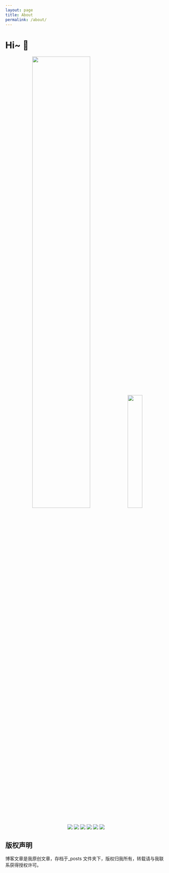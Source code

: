 ```yaml
---
layout: page
title: About
permalink: /about/
---
```


# Hi~ 👋

<div align="center">
  <img width=60% src="https://github-readme-stats-one-bice.vercel.app/api?username=KwanWaiPang&show_icons=true&theme=default&count_private=true&role=OWNER,ORGANIZATION_MEMBER&hide=prs,issues" />
  <img width=30% src="https://github-readme-stats.vercel.app/api/top-langs/?username=KwanWaiPang&layout=compact&langs_count=6&hide=CMake,JavaScript,Cuda,CSS,PowerShell,GLSL,Roff,Shell" />
</div>

<p align="center">
  <br><br>
<!--   仓库KwanWaiPang的visits数 -->
    <img src="https://badges.strrl.dev/visits/KwanWaiPang/KwanWaiPang?&color=green&logo=github">
  <!--   加入的年数 -->
    <img src="https://badges.strrl.dev/years/KwanWaiPang?color=green&logo=github">
    <img src="https://badges.strrl.dev/repos/KwanWaiPang?color=green&logo=github">
    <img src="https://badges.strrl.dev/commits/daily/KwanWaiPang?color=green&logo=github">
     <img src="https://badges.strrl.dev/contributions/daily/KwanWaiPang?color=green&logo=github">
    <img src="https://badges.strrl.dev/issues-and-prs/all/KwanWaiPang?color=green&logo=github">
</p>



## 版权声明

博客文章是我原创文章，存档于_posts 文件夹下，版权归我所有，转载请与我联系获得授权许可。
